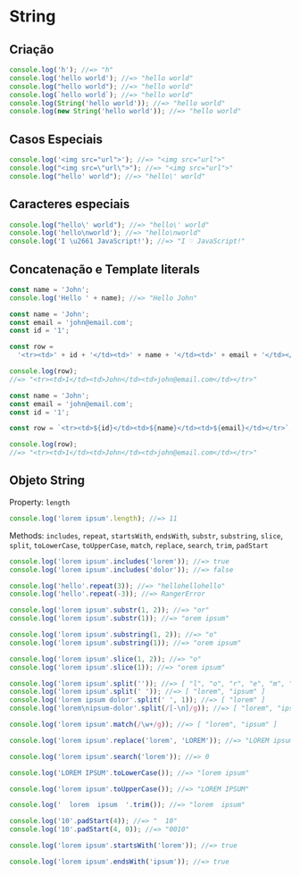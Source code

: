 # String

## Criação

```js
console.log('h'); //=> "h"
console.log('hello world'); //=> "hello world"
console.log("hello world"); //=> "hello world"
console.log(`hello world`); //=> "hello world"
console.log(String('hello world')); //=> "hello world"
console.log(new String('hello world')); //=> "hello world"
```

## Casos Especiais

```js
console.log('<img src="url">'); //=> "<img src="url">"
console.log("<img src=\"url\">"); //=> "<img src="url">"
console.log("hello' world"); //=> "hello\' world"
```

## Caracteres especiais

```js
console.log("hello\' world"); //=> "hello\' world"
console.log('hello\nworld'); //=> "hello\nworld"
console.log('I \u2661 JavaScript!'); //=> "I ♡ JavaScript!"
```

## Concatenação e Template literals

```js
const name = 'John';
console.log('Hello ' + name); //=> "Hello John"
```

```js
const name = 'John';
const email = 'john@email.com';
const id = '1';

const row =
  '<tr><td>' + id + '</td><td>' + name + '</td><td>' + email + '</td></tr>';

console.log(row);
//=> "<tr><td>1</td><td>John</td><td>john@email.com</td></tr>"
```

```js
const name = 'John';
const email = 'john@email.com';
const id = '1';

const row = `<tr><td>${id}</td><td>${name}</td><td>${email}</td></tr>`;

console.log(row);
//=> "<tr><td>1</td><td>John</td><td>john@email.com</td></tr>"
```

## Objeto String

Property: `length`

```js
console.log('lorem ipsum'.length); //=> 11
```

Methods: `includes`, `repeat`, `startsWith`, `endsWith`, `substr`, `substring`, `slice`, `split`, `toLowerCase`, `toUpperCase`, `match`, `replace`, `search`, `trim`, `padStart`

```js
console.log('lorem ipsum'.includes('lorem')); //=> true
console.log('lorem ipsum'.includes('dolor')); //=> false
```

```js
console.log('hello'.repeat(3)); //=> "hellohellohello"
console.log('hello'.repeat(-3)); //=> RangerError
```

```js
console.log('lorem ipsum'.substr(1, 2)); //=> "or"
console.log('lorem ipsum'.substr(1)); //=> "orem ipsum"
```

```js
console.log('lorem ipsum'.substring(1, 2)); //=> "o"
console.log('lorem ipsum'.substring(1)); //=> "orem ipsum"
```

```js
console.log('lorem ipsum'.slice(1, 2)); //=> "o"
console.log('lorem ipsum'.slice(1)); //=> "orem ipsum"
```

```js
console.log('lorem ipsum'.split('')); //=> [ "l", "o", "r", "e", "m", " ", "i", "p", "s", "u", "m" ]
console.log('lorem ipsum'.split(' ')); //=> [ "lorem", "ipsum" ]
console.log('lorem ipsum dolor'.split(' ', 1)); //=> [ "lorem" ]
console.log('lorem\nipsum-dolor'.split(/[-\n]/g)); //=> [ "lorem", "ipsum", "dolor" ]
```

```js
console.log('lorem ipsum'.match(/\w+/g)); //=> [ "lorem", "ipsum" ]
```

```js
console.log('lorem ipsum'.replace('lorem', 'LOREM')); //=> "LOREM ipsum"
```

```js
console.log('lorem ipsum'.search('lorem')); //=> 0
```

```js
console.log('LOREM IPSUM'.toLowerCase()); //=> "lorem ipsum"
```

```js
console.log('lorem ipsum'.toUpperCase()); //=> "LOREM IPSUM"
```

```js
console.log('  lorem  ipsum  '.trim()); //=> "lorem  ipsum"
```

```js
console.log('10'.padStart(4)); //=> "  10"
console.log('10'.padStart(4, 0)); //=> "0010"
```

```js
console.log('lorem ipsum'.startsWith('lorem')); //=> true
```

```js
console.log('lorem ipsum'.endsWith('ipsum')); //=> true
```
